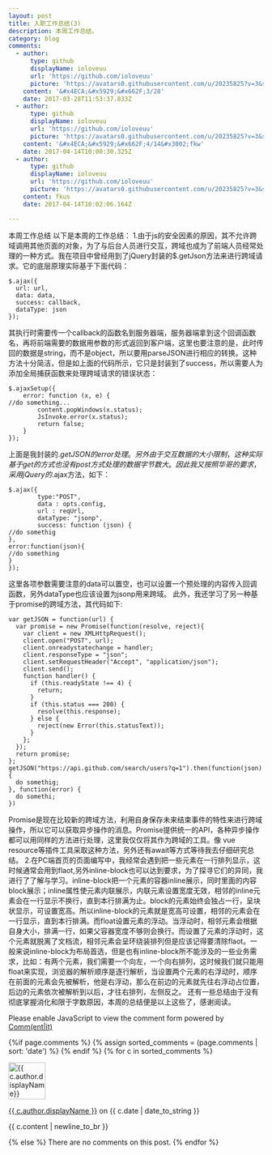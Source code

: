 ```yaml
---
layout: post
title: 入职工作总结(3)
description: 本周工作总结。
category: blog
comments:
  - author:
      type: github
      displayName: ioloveuu
      url: 'https://github.com/ioloveuu'
      picture: 'https://avatars0.githubusercontent.com/u/20235825?v=3&s=73'
    content: '&#x4ECA;&#x5929;&#x662F;3/28'
    date: 2017-03-28T11:53:37.833Z
  - author:
      type: github
      displayName: ioloveuu
      url: 'https://github.com/ioloveuu'
      picture: 'https://avatars0.githubusercontent.com/u/20235825?v=3&s=73'
    content: '&#x4ECA;&#x5929;&#x662F;4/14&#x3002;fkw'
    date: 2017-04-14T10:00:30.325Z
  - author:
      type: github
      displayName: ioloveuu
      url: 'https://github.com/ioloveuu'
      picture: 'https://avatars0.githubusercontent.com/u/20235825?v=3&s=73'
    content: fkus
    date: 2017-04-14T10:02:06.164Z

---
```

 本周工作总结
以下是本周的工作总结：
1.由于js的安全因素的原因，其不允许跨域调用其他页面的对象，为了与后台人员进行交互，跨域也成为了前端人员经常处理的一种方式。我在项目中曾经用到了jQuery封装的$.getJson方法来进行跨域请求。它的底层原理实际基于下面代码：
```
$.ajax({
  url: url,
  data: data,
  success: callback,
  dataType: json
});
```
其执行时需要传一个callback的函数名到服务器端，服务器端拿到这个回调函数名，再将前端需要的数据用参数的形式返回到客户端，这里也要注意的是，此时传回的数据是string，而不是object，所以要用parseJSON进行相应的转换。这种方法十分简洁，但是如上面的代码所示，它只是封装到了success，所以需要人为添加全局捕获函数来处理跨域请求的错误状态：
```
$.ajaxSetup({
    error: function (x, e) {
//do something...
        content.popWindows(x.status);
        JsInvoke.error(x.status);
        return false;
    }
});
```
上面是我封装的$.getJSON的error处理。另外由于交互数据的大小限制，这种实际基于get的方式也没有post方式处理的数据字节数大。因此我又按照华哥的要求，采用jQuery的$.ajax方法，如下：
```
$.ajax({
        type:"POST",
        data : opts.config,
        url : reqUrl,
        dataType: "jsonp",
        success: function (json) {
//do somethig
},
error:function(json){
//do something
}
});
```
这里各项参数需要注意的data可以置空，也可以设置一个预处理的内容传入回调函数，另外dataType也应该设置为jsonp用来跨域。
  此外，我还学习了另一种基于promise的跨域方法，其代码如下:
```
var getJSON = function(url) {
  var promise = new Promise(function(resolve, reject){
    var client = new XMLHttpRequest();
    client.open("POST", url);
    client.onreadystatechange = handler;
    client.responseType = "json";
    client.setRequestHeader("Accept", "application/json");
    client.send();
    function handler() {
      if (this.readyState !== 4) {
        return;
      }
      if (this.status === 200) {
        resolve(this.response);
      } else {
        reject(new Error(this.statusText));
      }
    };
  });
  return promise;
};
getJSON("https://api.github.com/search/users?q=1").then(function(json) {
  do somethig;
}, function(error) {
  do somethi;
})
```
Promise是现在比较新的跨域方法，利用自身保存未来结束事件的特性来进行跨域操作，所以它可以获取异步操作的消息。Promise提供统一的API，各种异步操作都可以用同样的方法进行处理，这里我仅仅将其作为跨域的工具。像 vue resource等插件工具采取这种方法，另外还有await等方式等待我去仔细研究总结。
2.在PC端首页的页面编写中，我经常会遇到把一些元素在一行排列显示，这时候通常会用到flaot,另外inline-block也可以达到要求，为了探寻它们的异同，我进行了了解与学习。inline-block把一个元素的容器inline展示，同时里面的内容block展示；inline属性使元素内联展示，内联元素设置宽度无效，相邻的inline元素会在一行显示不换行，直到本行排满为止。block的元素始终会独占一行，呈块状显示，可设置宽高。所以inline-block的元素就是宽高可设置，相邻的元素会在一行显示，直到本行排满。而float设置元素的浮动。当浮动时，相邻元素会根据自身大小，排满一行，如果父容器宽度不够则会换行。而设置了元素的浮动时，这个元素就脱离了文档流，相邻元素会呈环绕装排列但是应该记得要清除flaot。一般来说inline-block为布局首选，但是也有inline-block所不能涉及的一些业务需求，比如：有两个元素，我们需要一个向左，一个向右排列，这时候我们就只能用float来实现，浏览器的解析顺序是逐行解析，当设置两个元素的右浮动时，顺序在前面的元素会先被解析，他是右浮动，那么在前边的元素就先往右浮动占位置，后边的元素依次被解析到以后，才往右排列，左侧反之。
还有一些总结由于没有彻底掌握消化和限于字数原因，本周的总结便是以上这些了，感谢阅读。

<noscript>Please enable JavaScript to view the comment form powered by <a href="https://commentit.io/">Comm(ent|it)</a></noscript>
<div id="commentit"></div>
<script type="text/javascript">
  /** CONFIGURATION VARIABLES **/
  var commentitUsername = 'ioloveuu';
  var commentitRepo = 'ioloveuu/ioloveuu.github.io';
  var commentitPath = '{{ page.path }}';

  /** DON'T EDIT FOLLOWING LINES **/
  (function() {
      var commentit = document.createElement('script');
      commentit.type = 'text/javascript';
      commentit.async = true;
      commentit.src = 'https://commentit.io/static/embed/dist/commentit.js';
      (document.getElementsByTagName('head')[0] || document.getElementsByTagName('body')[0]).appendChild(commentit);
  })();
</script>
  {%if page.comments %}
  {% assign sorted_comments = (page.comments | sort: 'date') %}
{% endif %}
{% for c in sorted_comments %}
  <div class="media">
    <div class="media-left">
      <img src="{{ c.author.picture }}" alt="{{ c.author.displayName}}" height="73" width="73">
    </div>
    <div class="media-body">
      <p class="text-muted">
        <a href="{{ c.author.url }}">{{ c.author.displayName }}</a>
        on {{ c.date | date_to_string }}
      </p>
      <p>{{ c.content | newline_to_br }}</p>
    </div>
  </div>
{% else %}
  There are no comments on this post.
{% endfor %}


